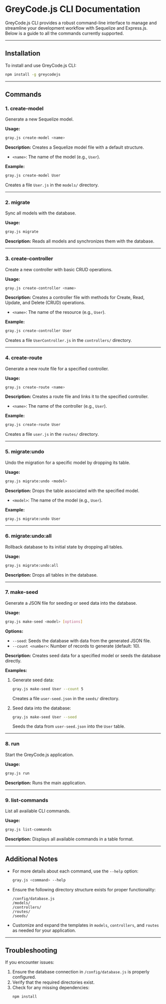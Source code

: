 # GreyCode.js CLI Documentation

GreyCode.js CLI provides a robust command-line interface to manage and streamline your development workflow with Sequelize and Express.js. Below is a guide to all the commands currently supported.

---

## Installation

To install and use GreyCode.js CLI:

```bash
npm install -g greycodejs
```

---

## Commands

### 1. **create-model**

Generate a new Sequelize model.

**Usage:**
```bash
gray.js create-model <name>
```

**Description:**
Creates a Sequelize model file with a default structure.

- `<name>`: The name of the model (e.g., `User`).

**Example:**
```bash
gray.js create-model User
```
Creates a file `User.js` in the `models/` directory.

---

### 2. **migrate**

Sync all models with the database.

**Usage:**
```bash
gray.js migrate
```

**Description:**
Reads all models and synchronizes them with the database.

---

### 3. **create-controller**

Create a new controller with basic CRUD operations.

**Usage:**
```bash
gray.js create-controller <name>
```

**Description:**
Creates a controller file with methods for Create, Read, Update, and Delete (CRUD) operations.

- `<name>`: The name of the resource (e.g., `User`).

**Example:**
```bash
gray.js create-controller User
```
Creates a file `UserController.js` in the `controllers/` directory.

---

### 4. **create-route**

Generate a new route file for a specified controller.

**Usage:**
```bash
gray.js create-route <name>
```

**Description:**
Creates a route file and links it to the specified controller.

- `<name>`: The name of the controller (e.g., `User`).

**Example:**
```bash
gray.js create-route User
```
Creates a file `user.js` in the `routes/` directory.

---

### 5. **migrate:undo**

Undo the migration for a specific model by dropping its table.

**Usage:**
```bash
gray.js migrate:undo <model>
```

**Description:**
Drops the table associated with the specified model.

- `<model>`: The name of the model (e.g., `User`).

**Example:**
```bash
gray.js migrate:undo User
```

---

### 6. **migrate:undo:all**

Rollback database to its initial state by dropping all tables.

**Usage:**
```bash
gray.js migrate:undo:all
```

**Description:**
Drops all tables in the database.

---

### 7. **make-seed**

Generate a JSON file for seeding or seed data into the database.

**Usage:**
```bash
gray.js make-seed <model> [options]
```

**Options:**
- `--seed`: Seeds the database with data from the generated JSON file.
- `--count <number>`: Number of records to generate (default: 10).

**Description:**
Creates seed data for a specified model or seeds the database directly.

**Examples:**
1. Generate seed data:
   ```bash
   gray.js make-seed User --count 5
   ```
   Creates a file `user-seed.json` in the `seeds/` directory.

2. Seed data into the database:
   ```bash
   gray.js make-seed User --seed
   ```
   Seeds the data from `user-seed.json` into the `User` table.

---

### 8. **run**

Start the GreyCode.js application.

**Usage:**
```bash
gray.js run
```

**Description:**
Runs the main application.

---

### 9. **list-commands**

List all available CLI commands.

**Usage:**
```bash
gray.js list-commands
```

**Description:**
Displays all available commands in a table format.

---

## Additional Notes

- For more details about each command, use the `--help` option:
  ```bash
  gray.js <command> --help
  ```

- Ensure the following directory structure exists for proper functionality:
  ```plaintext
  /config/database.js
  /models/
  /controllers/
  /routes/
  /seeds/
  ```

- Customize and expand the templates in `models`, `controllers`, and `routes` as needed for your application.

---

## Troubleshooting

If you encounter issues:

1. Ensure the database connection in `/config/database.js` is properly configured.
2. Verify that the required directories exist.
3. Check for any missing dependencies:
   ```bash
   npm install
   ```

